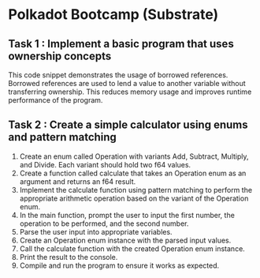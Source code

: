 # Polkadot Bootcamp (Substrate)

## Task 1 : Implement a basic program that uses ownership concepts
This code snippet demonstrates the usage of borrowed references. Borrowed references are used to lend a value to another variable without transferring ownership. This reduces memory usage and improves runtime performance of the program.

## Task 2 : Create a simple calculator using enums and pattern matching

1.  Create an enum called Operation with variants Add, Subtract, Multiply, and Divide. Each variant should hold two f64 values.
2.  Create a function called calculate that takes an Operation enum as an argument and returns an f64 result.
3.  Implement the calculate function using pattern matching to perform the appropriate arithmetic operation based on the variant of the Operation enum.
4.  In the main function, prompt the user to input the first number, the operation to be performed, and the second number.
5.  Parse the user input into appropriate variables.
6.  Create an Operation enum instance with the parsed input values.
7.  Call the calculate function with the created Operation enum instance.
8.  Print the result to the console.
9.  Compile and run the program to ensure it works as expected.